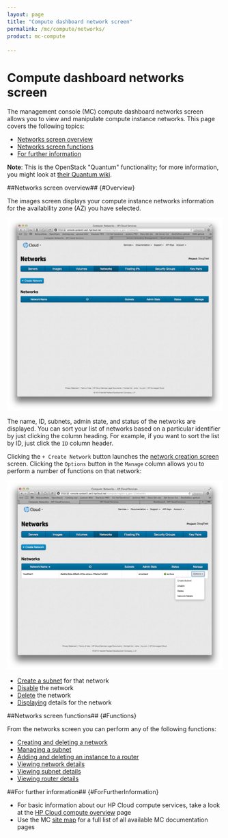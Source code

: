 ```yaml
---
layout: page
title: "Compute dashboard network screen"
permalink: /mc/compute/networks/
product: mc-compute

---
```

# Compute dashboard networks screen

The management console (MC) compute dashboard networks screen allows you to view and manipulate compute instance networks.  This page covers the following topics:

* [Networks screen overview](#Overview)
* [Networks screen functions](#Functions)
* [For further information](#ForFurtherInformation)

**Note**: This is the OpenStack "Quantum" functionality; for more information, you might look at [their Quantum wiki](https://wiki.openstack.org/wiki/Quantum).


##Networks screen overview## {#Overview}

The images screen displays your compute instance networks information for the availability zone (AZ) you have selected.

<img src="media/compute-networks00.png" width="580" alt="" />

The name, ID, subnets, admin state, and status of the networks are displayed.  You can sort your list of networks based on a particular identifier by just clicking the column heading.  For example, if you want to sort the list by ID, just click the `ID` column header.  

Clicking the `+ Create Network` button launches the [network creation screen](/mc/compute/networks/create-network) screen.  Clicking the `Options` button in the `Manage` column allows you to perform a number of functions on that network:

<img src="media/compute-networks01.png" width="580" alt="" />

* [Create a subnet](/mc/compute/networks/manage-subnet/) for that network
* [Disable](/mc/compute/networks/enable-network) the network
* [Delete](/mc/compute/networks/create-network#Deleting/) the network
* [Displaying](/mc/compute/networks/view-network/) details for the network


##Networks screen functions## {#Functions}

From the networks screen you can perform any of the following functions:

* [Creating and deleting a network](/mc/compute/networks/create-network/)
* [Managing a subnet](/mc/compute/networks/manage-subnet/)
* [Adding and deleting an instance to a router](/mc/compute/networks/create-router/)
* [Viewing network details](/mc/compute/networks/view-network/)
* [Viewing subnet details](/mc/compute/networks/view-subnet/)
* [Viewing router details](/mc/compute/networks/view-router/)

<!-- * [Understanding network system messages](/mc/compute/networks/sys-messages/)-->


##For further information## {#ForFurtherInformation}

* For basic information about our HP Cloud compute services, take a look at the [HP Cloud compute overview](/compute/) page
* Use the MC [site map](/mc/sitemap) for a full list of all available MC documentation pages
